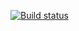 [![Build status](https://ci.appveyor.com/api/projects/status/nv0iwd22injt4282?svg=true)](https://ci.appveyor.com/project/Lst47/selenide)
